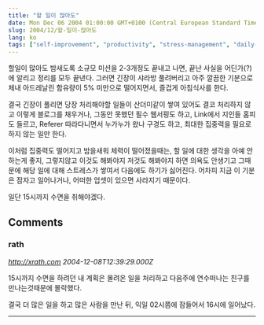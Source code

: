 ```yaml
---
title: "할 일이 많아도"
date: Mon Dec 06 2004 01:00:00 GMT+0100 (Central European Standard Time)
slug: 2004/12/할-일이-많아도
lang: ko
tags: ["self-improvement", "productivity", "stress-management", "daily-routine"]
---
```


할일이 많아도 밤새도록 소규모 미션을 2-3개정도 끝내고 나면, 끝난 사실을 어딘가(?)에 알리고 정리를 모두 끝낸다. 그러면 긴장이 샤라방 풀려버리고 아주 깔끔한 기분으로 체내 아드레날린 함유량이 5% 미만으로 떨어지면서, 즐겁게 아침식사를 한다.

결국 긴장이 풀리면 당장 처리해야할 일들이 산더미같이 쌓여 있어도 결코 처리하지 않고 이렇게 블로그를 채우거나, 그동안 못했던 필수 웹서핑도 하고, Link에서 지인들 홈피도 들르고, Referer 따라다니면서 누가누가 왔나 구경도 하고, 최대한 집중력을 필요로하지 않는 일만 한다.

이처럼 집중력도 떨어지고 밤을새워 체력이 떨어졌을때는, 할 일에 대한 생각을 아예 안하는게 좋지, 그렇지않고 이것도 해봐야지 저것도 해봐야지 하면 의욕도 안생기고 그때문에 해당 일에 대해 스트레스가 쌓여서 다음에도 하기가 싫어진다. 
어차피 지금 이 기분은 잠자고 일어나거나, 어떠한 업셋이 있으면 사라지기 때문이다.

일단 15시까지 수면을 취해야겠다.

## Comments

### rath
*http://xrath.com*
*2004-12-08T12:39:29.000Z*

15시까지 수면을 하려던 내 계획은 몰려온 일을 처리하고 다음주에 연수떠나는 친구를 만나는것때문에 몰락했다. 

결국 더 많은 일을 하고 많은 사람을 만난 뒤, 익일 02시쯤에 잠들어서 16시에 일어났다.

---
